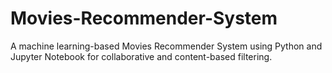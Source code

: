 # Movies-Recommender-System
A machine learning-based Movies Recommender System using Python and Jupyter Notebook for collaborative and content-based filtering.
